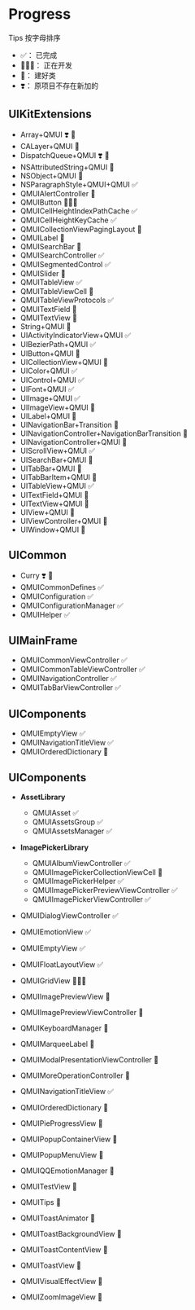# Progress

Tips
按字母排序
* ✅： 已完成
* 👨🏼‍💻： 正在开发
* 👷： 建好类
* ❣️： 原项目不存在新加的

## UIKitExtensions
* Array+QMUI  ❣️ 👷
* CALayer+QMUI 👷
* DispatchQueue+QMUI  ❣️ 👷
* NSAttributedString+QMUI 👷
* NSObject+QMUI  👷
* NSParagraphStyle+QMUI+QMUI  ✅
* QMUIAlertController 👷
* QMUIButton  👨🏼‍💻
* QMUICellHeightIndexPathCache  ✅
* QMUICellHeightKeyCache  ✅
* QMUICollectionViewPagingLayout  👷
* QMUILabel  👷
* QMUISearchBar  👷
* QMUISearchController  ✅
* QMUISegmentedControl  ✅
* QMUISlider  👷
* QMUITableView  ✅
* QMUITableViewCell  👷
* QMUITableViewProtocols  ✅
* QMUITextField  👷
* QMUITextView  👷
* String+QMUI  👷
* UIActivityIndicatorView+QMUI  ✅
* UIBezierPath+QMUI  ✅
* UIButton+QMUI  👷
* UICollectionView+QMUI  👷
* UIColor+QMUI  ✅
* UIControl+QMUI  ✅
* UIFont+QMUI  ✅
* UIImage+QMUI  ✅
* UIImageView+QMUI  👷
* UILabel+QMUI  👷
* UINavigationBar+Transition  👷
* UINavigationController+NavigationBarTransition  👷
* UINavigationController+QMUI  👷
* UIScrollView+QMUI  ✅
* UISearchBar+QMUI  👷
* UITabBar+QMUI  👷
* UITabBarItem+QMUI  👷
* UITableView+QMUI  ✅
* UITextField+QMUI  👷
* UITextView+QMUI  👷
* UIView+QMUI  👷
* UIViewController+QMUI  👷
* UIWindow+QMUI  👷



## UICommon

* Curry  ❣️ 👷
* QMUICommonDefines  ✅
* QMUIConfiguration  ✅
* QMUIConfigurationManager  ✅
* QMUIHelper  ✅



## UIMainFrame

* QMUICommonViewController  ✅
* QMUICommonTableViewController  ✅
* QMUINavigationController  ✅
* QMUITabBarViewController  ✅



## UIComponents

* QMUIEmptyView  ✅
* QMUINavigationTitleView   ✅
* QMUIOrderedDictionary  👷


## UIComponents

* **AssetLibrary**
  * QMUIAsset  ✅
  * QMUIAssetsGroup  ✅
  * QMUIAssetsManager  ✅


* **ImagePickerLibrary**
  * QMUIAlbumViewController  ✅
  * QMUIImagePickerCollectionViewCell  👷
  * QMUIImagePickerHelper  ✅
  * QMUIImagePickerPreviewViewController  ✅
  * QMUIImagePickerViewController   ✅


* QMUIDialogViewController  ✅
* QMUIEmotionView   ✅
* QMUIEmptyView  ✅
* QMUIFloatLayoutView  ✅
* QMUIGridView  👨🏼‍💻
* QMUIImagePreviewView  👷
* QMUIImagePreviewViewController  👷
* QMUIKeyboardManager  👷
* QMUIMarqueeLabel  👷
* QMUIModalPresentationViewController  👷
* QMUIMoreOperationController  👷
* QMUINavigationTitleView   ✅
* QMUIOrderedDictionary  👷
* QMUIPieProgressView  👷
* QMUIPopupContainerView  👷
* QMUIPopupMenuView  👷
* QMUIQQEmotionManager  👷
* QMUITestView  👷
* QMUITips  👷
* QMUIToastAnimator  👷
* QMUIToastBackgroundView  👷
* QMUIToastContentView  👷
* QMUIToastView  👷
* QMUIVisualEffectView  👷
* QMUIZoomImageView  👷

